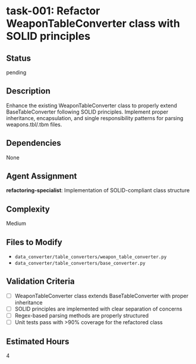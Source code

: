 # task-001: Refactor WeaponTableConverter class with SOLID principles

## Status
pending

## Description
Enhance the existing WeaponTableConverter class to properly extend BaseTableConverter following SOLID principles. Implement proper inheritance, encapsulation, and single responsibility patterns for parsing weapons.tbl/.tbm files.

## Dependencies
None

## Agent Assignment
**refactoring-specialist**: Implementation of SOLID-compliant class structure

## Complexity
Medium

## Files to Modify
- `data_converter/table_converters/weapon_table_converter.py`
- `data_converter/table_converters/base_converter.py`

## Validation Criteria
- [ ] WeaponTableConverter class extends BaseTableConverter with proper inheritance
- [ ] SOLID principles are implemented with clear separation of concerns
- [ ] Regex-based parsing methods are properly structured
- [ ] Unit tests pass with >90% coverage for the refactored class

## Estimated Hours
4